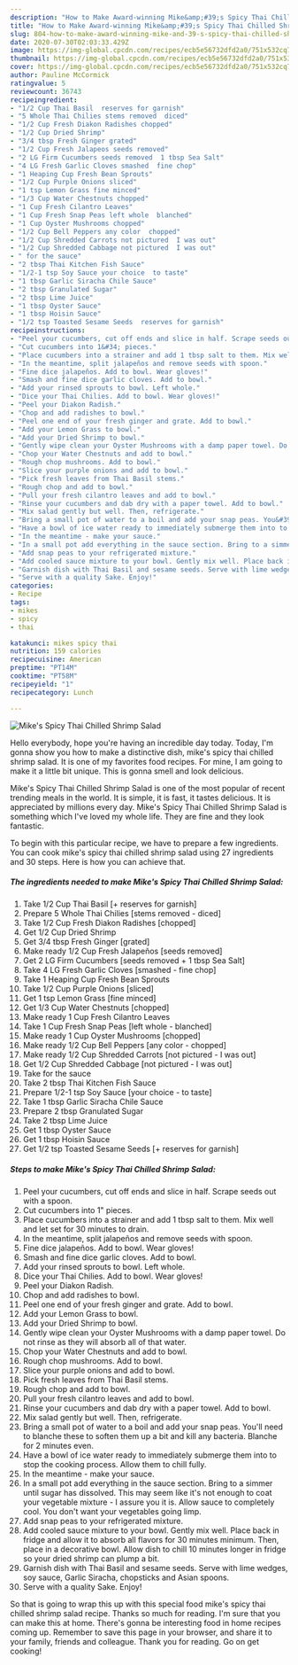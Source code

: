 ```yaml
---
description: "How to Make Award-winning Mike&amp;#39;s Spicy Thai Chilled Shrimp Salad"
title: "How to Make Award-winning Mike&amp;#39;s Spicy Thai Chilled Shrimp Salad"
slug: 804-how-to-make-award-winning-mike-and-39-s-spicy-thai-chilled-shrimp-salad
date: 2020-07-30T02:03:33.429Z
image: https://img-global.cpcdn.com/recipes/ecb5e56732dfd2a0/751x532cq70/mikes-spicy-thai-chilled-shrimp-salad-recipe-main-photo.jpg
thumbnail: https://img-global.cpcdn.com/recipes/ecb5e56732dfd2a0/751x532cq70/mikes-spicy-thai-chilled-shrimp-salad-recipe-main-photo.jpg
cover: https://img-global.cpcdn.com/recipes/ecb5e56732dfd2a0/751x532cq70/mikes-spicy-thai-chilled-shrimp-salad-recipe-main-photo.jpg
author: Pauline McCormick
ratingvalue: 5
reviewcount: 36743
recipeingredient:
- "1/2 Cup Thai Basil  reserves for garnish"
- "5 Whole Thai Chilies stems removed  diced"
- "1/2 Cup Fresh Diakon Radishes chopped"
- "1/2 Cup Dried Shrimp"
- "3/4 tbsp Fresh Ginger grated"
- "1/2 Cup Fresh Jalapeos seeds removed"
- "2 LG Firm Cucumbers seeds removed  1 tbsp Sea Salt"
- "4 LG Fresh Garlic Cloves smashed  fine chop"
- "1 Heaping Cup Fresh Bean Sprouts"
- "1/2 Cup Purple Onions sliced"
- "1 tsp Lemon Grass fine minced"
- "1/3 Cup Water Chestnuts chopped"
- "1 Cup Fresh Cilantro Leaves"
- "1 Cup Fresh Snap Peas left whole  blanched"
- "1 Cup Oyster Mushrooms chopped"
- "1/2 Cup Bell Peppers any color  chopped"
- "1/2 Cup Shredded Carrots not pictured  I was out"
- "1/2 Cup Shredded Cabbage not pictured  I was out"
- " for the sauce"
- "2 tbsp Thai Kitchen Fish Sauce"
- "1/2-1 tsp Soy Sauce your choice  to taste"
- "1 tbsp Garlic Siracha Chile Sauce"
- "2 tbsp Granulated Sugar"
- "2 tbsp Lime Juice"
- "1 tbsp Oyster Sauce"
- "1 tbsp Hoisin Sauce"
- "1/2 tsp Toasted Sesame Seeds  reserves for garnish"
recipeinstructions:
- "Peel your cucumbers, cut off ends and slice in half. Scrape seeds out with a spoon."
- "Cut cucumbers into 1&#34; pieces."
- "Place cucumbers into a strainer and add 1 tbsp salt to them. Mix well and let set for 30 minutes to drain."
- "In the meantime, split jalapeños and remove seeds with spoon."
- "Fine dice jalapeños. Add to bowl. Wear gloves!"
- "Smash and fine dice garlic cloves. Add to bowl."
- "Add your rinsed sprouts to bowl. Left whole."
- "Dice your Thai Chilies. Add to bowl. Wear gloves!"
- "Peel your Diakon Radish."
- "Chop and add radishes to bowl."
- "Peel one end of your fresh ginger and grate. Add to bowl."
- "Add your Lemon Grass to bowl."
- "Add your Dried Shrimp to bowl."
- "Gently wipe clean your Oyster Mushrooms with a damp paper towel. Do not rinse as they will absorb all of that water."
- "Chop your Water Chestnuts and add to bowl."
- "Rough chop mushrooms. Add to bowl."
- "Slice your purple onions and add to bowl."
- "Pick fresh leaves from Thai Basil stems."
- "Rough chop and add to bowl."
- "Pull your fresh cilantro leaves and add to bowl."
- "Rinse your cucumbers and dab dry with a paper towel. Add to bowl."
- "Mix salad gently but well. Then, refrigerate."
- "Bring a small pot of water to a boil and add your snap peas. You&#39;ll need to blanche these to soften them up a bit and kill any bacteria. Blanche for 2 minutes even."
- "Have a bowl of ice water ready to immediately submerge them into to stop the cooking process. Allow them to chill fully."
- "In the meantime - make your sauce."
- "In a small pot add everything in the sauce section. Bring to a simmer until sugar has dissolved. This may seem like it&#39;s not enough to coat your vegetable mixture - I assure you it is. Allow sauce to completely cool. You don&#39;t want your vegetables going limp."
- "Add snap peas to your refrigerated mixture."
- "Add cooled sauce mixture to your bowl. Gently mix well. Place back in fridge and allow it to absorb all flavors for 30 minutes minimum. Then, place in a decorative bowl. Allow dish to chill 10 minutes longer in fridge so your dried shrimp can plump a bit."
- "Garnish dish with Thai Basil and sesame seeds. Serve with lime wedges, soy sauce, Garlic Siracha, chopsticks and Asian spoons."
- "Serve with a quality Sake. Enjoy!"
categories:
- Recipe
tags:
- mikes
- spicy
- thai

katakunci: mikes spicy thai 
nutrition: 159 calories
recipecuisine: American
preptime: "PT14M"
cooktime: "PT58M"
recipeyield: "1"
recipecategory: Lunch

---
```



![Mike&#39;s Spicy Thai Chilled Shrimp Salad](https://img-global.cpcdn.com/recipes/ecb5e56732dfd2a0/751x532cq70/mikes-spicy-thai-chilled-shrimp-salad-recipe-main-photo.jpg)

Hello everybody, hope you're having an incredible day today. Today, I'm gonna show you how to make a distinctive dish, mike&#39;s spicy thai chilled shrimp salad. It is one of my favorites food recipes. For mine, I am going to make it a little bit unique. This is gonna smell and look delicious.

Mike&#39;s Spicy Thai Chilled Shrimp Salad is one of the most popular of recent trending meals in the world. It is simple, it is fast, it tastes delicious. It is appreciated by millions every day. Mike&#39;s Spicy Thai Chilled Shrimp Salad is something which I've loved my whole life. They are fine and they look fantastic.




To begin with this particular recipe, we have to prepare a few ingredients. You can cook mike&#39;s spicy thai chilled shrimp salad using 27 ingredients and 30 steps. Here is how you can achieve that.

<!--inarticleads1-->

##### The ingredients needed to make Mike&#39;s Spicy Thai Chilled Shrimp Salad:

1. Take 1/2 Cup Thai Basil [+ reserves for garnish]
1. Prepare 5 Whole Thai Chilies [stems removed - diced]
1. Take 1/2 Cup Fresh Diakon Radishes [chopped]
1. Get 1/2 Cup Dried Shrimp
1. Get 3/4 tbsp Fresh Ginger [grated]
1. Make ready 1/2 Cup Fresh Jalapeños [seeds removed]
1. Get 2 LG Firm Cucumbers [seeds removed + 1 tbsp Sea Salt]
1. Take 4 LG Fresh Garlic Cloves [smashed - fine chop]
1. Take 1 Heaping Cup Fresh Bean Sprouts
1. Take 1/2 Cup Purple Onions [sliced]
1. Get 1 tsp Lemon Grass [fine minced]
1. Get 1/3 Cup Water Chestnuts [chopped]
1. Make ready 1 Cup Fresh Cilantro Leaves
1. Take 1 Cup Fresh Snap Peas [left whole - blanched]
1. Make ready 1 Cup Oyster Mushrooms [chopped]
1. Make ready 1/2 Cup Bell Peppers [any color - chopped]
1. Make ready 1/2 Cup Shredded Carrots [not pictured - I was out]
1. Get 1/2 Cup Shredded Cabbage [not pictured - I was out]
1. Take  for the sauce
1. Take 2 tbsp Thai Kitchen Fish Sauce
1. Prepare 1/2-1 tsp Soy Sauce [your choice - to taste]
1. Take 1 tbsp Garlic Siracha Chile Sauce
1. Prepare 2 tbsp Granulated Sugar
1. Take 2 tbsp Lime Juice
1. Get 1 tbsp Oyster Sauce
1. Get 1 tbsp Hoisin Sauce
1. Get 1/2 tsp Toasted Sesame Seeds [+ reserves for garnish]




<!--inarticleads2-->

##### Steps to make Mike&#39;s Spicy Thai Chilled Shrimp Salad:

1. Peel your cucumbers, cut off ends and slice in half. Scrape seeds out with a spoon.
1. Cut cucumbers into 1&#34; pieces.
1. Place cucumbers into a strainer and add 1 tbsp salt to them. Mix well and let set for 30 minutes to drain.
1. In the meantime, split jalapeños and remove seeds with spoon.
1. Fine dice jalapeños. Add to bowl. Wear gloves!
1. Smash and fine dice garlic cloves. Add to bowl.
1. Add your rinsed sprouts to bowl. Left whole.
1. Dice your Thai Chilies. Add to bowl. Wear gloves!
1. Peel your Diakon Radish.
1. Chop and add radishes to bowl.
1. Peel one end of your fresh ginger and grate. Add to bowl.
1. Add your Lemon Grass to bowl.
1. Add your Dried Shrimp to bowl.
1. Gently wipe clean your Oyster Mushrooms with a damp paper towel. Do not rinse as they will absorb all of that water.
1. Chop your Water Chestnuts and add to bowl.
1. Rough chop mushrooms. Add to bowl.
1. Slice your purple onions and add to bowl.
1. Pick fresh leaves from Thai Basil stems.
1. Rough chop and add to bowl.
1. Pull your fresh cilantro leaves and add to bowl.
1. Rinse your cucumbers and dab dry with a paper towel. Add to bowl.
1. Mix salad gently but well. Then, refrigerate.
1. Bring a small pot of water to a boil and add your snap peas. You&#39;ll need to blanche these to soften them up a bit and kill any bacteria. Blanche for 2 minutes even.
1. Have a bowl of ice water ready to immediately submerge them into to stop the cooking process. Allow them to chill fully.
1. In the meantime - make your sauce.
1. In a small pot add everything in the sauce section. Bring to a simmer until sugar has dissolved. This may seem like it&#39;s not enough to coat your vegetable mixture - I assure you it is. Allow sauce to completely cool. You don&#39;t want your vegetables going limp.
1. Add snap peas to your refrigerated mixture.
1. Add cooled sauce mixture to your bowl. Gently mix well. Place back in fridge and allow it to absorb all flavors for 30 minutes minimum. Then, place in a decorative bowl. Allow dish to chill 10 minutes longer in fridge so your dried shrimp can plump a bit.
1. Garnish dish with Thai Basil and sesame seeds. Serve with lime wedges, soy sauce, Garlic Siracha, chopsticks and Asian spoons.
1. Serve with a quality Sake. Enjoy!




So that is going to wrap this up with this special food mike&#39;s spicy thai chilled shrimp salad recipe. Thanks so much for reading. I'm sure that you can make this at home. There's gonna be interesting food in home recipes coming up. Remember to save this page in your browser, and share it to your family, friends and colleague. Thank you for reading. Go on get cooking!
